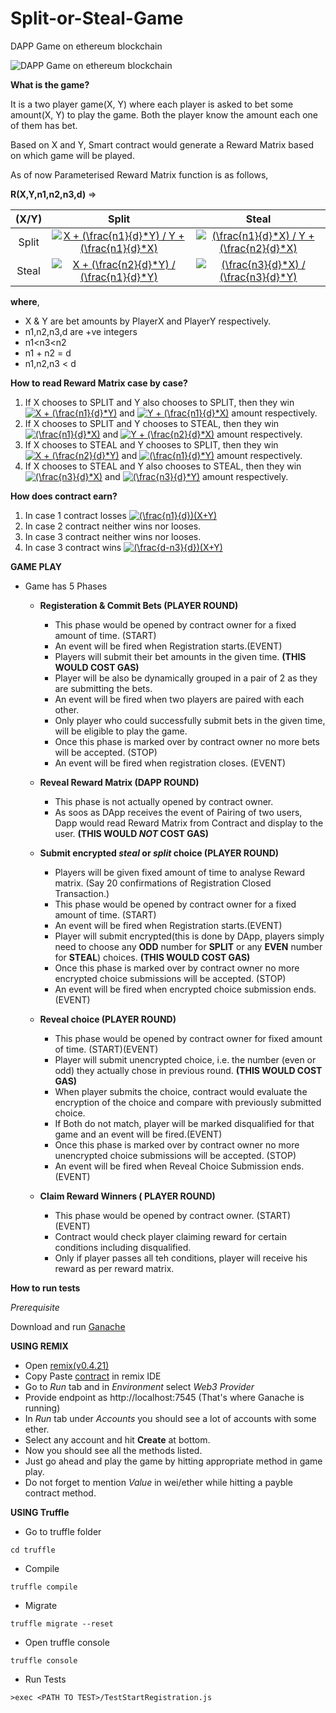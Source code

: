 # Split-or-Steal-Game
DAPP Game on ethereum blockchain

![DAPP Game on ethereum blockchain](https://imgur.com/M9tQP6X.jpg)

**What is the game?**

It is a two player game(X, Y) where each player is asked to bet some amount(X, Y) to play the game.
Both the player know the amount each one of them has bet.

Based on X and Y, Smart contract would generate a Reward Matrix based on which game will be played.

As of now Parameterised Reward Matrix function is as follows,

**R(X,Y,n1,n2,n3,d)** =>

(X/Y)|Split|Steal
:---: | :---: | :---:
Split|<a href="https://www.codecogs.com/eqnedit.php?latex=X&space;&plus;&space;(\frac{n1}{d}*Y)&space;/&space;Y&space;&plus;&space;(\frac{n1}{d}*X)" target="_blank"><img src="https://latex.codecogs.com/png.latex?X&space;&plus;&space;(\frac{n1}{d}*Y)&space;/&space;Y&space;&plus;&space;(\frac{n1}{d}*X)" title="X + (\frac{n1}{d}*Y) / Y + (\frac{n1}{d}*X)" /></a>|<a href="https://www.codecogs.com/eqnedit.php?latex=(\frac{n1}{d}*X)&space;/&space;Y&space;&plus;&space;(\frac{n2}{d}*X)" target="_blank"><img src="https://latex.codecogs.com/png.latex?(\frac{n1}{d}*X)&space;/&space;Y&space;&plus;&space;(\frac{n2}{d}*X)" title="(\frac{n1}{d}*X) / Y + (\frac{n2}{d}*X)" /></a>
Steal|<a href="https://www.codecogs.com/eqnedit.php?latex=X&space;&plus;&space;(\frac{n2}{d}*Y)&space;/&space;(\frac{n1}{d}*Y)" target="_blank"><img src="https://latex.codecogs.com/png.latex?X&space;&plus;&space;(\frac{n2}{d}*Y)&space;/&space;(\frac{n1}{d}*Y)" title="X + (\frac{n2}{d}*Y) / (\frac{n1}{d}*Y)" /></a>|<a href="https://www.codecogs.com/eqnedit.php?latex=(\frac{n3}{d}*X)&space;/&space;(\frac{n3}{d}*Y)" target="_blank"><img src="https://latex.codecogs.com/png.latex?(\frac{n3}{d}*X)&space;/&space;(\frac{n3}{d}*Y)" title="(\frac{n3}{d}*X) / (\frac{n3}{d}*Y)" /></a>

**where**, 
 - X & Y are bet amounts by PlayerX and PlayerY respectively.
 - n1,n2,n3,d are +ve integers
 - n1<n3<n2
 - n1 + n2 = d
 - n1,n2,n3 < d


**How to read Reward Matrix case by case?**

1. If X chooses to SPLIT and Y also chooses to SPLIT, then they win <a href="https://www.codecogs.com/eqnedit.php?latex=X&space;&plus;&space;(\frac{n1}{d}*Y)" target="_blank"><img src="https://latex.codecogs.com/png.latex?X&space;&plus;&space;(\frac{n1}{d}*Y)" title="X + (\frac{n1}{d}*Y)" /></a> and <a href="https://www.codecogs.com/eqnedit.php?latex=Y&space;&plus;&space;(\frac{n1}{d}*X)" target="_blank"><img src="https://latex.codecogs.com/png.latex?Y&space;&plus;&space;(\frac{n1}{d}*X)" title="Y + (\frac{n1}{d}*X)" /></a> amount respectively.
2. If X chooses to SPLIT and Y chooses to STEAL, then they win <a href="https://www.codecogs.com/eqnedit.php?latex=(\frac{n1}{d}*X)" target="_blank"><img src="https://latex.codecogs.com/png.latex?(\frac{n1}{d}*X)" title="(\frac{n1}{d}*X)" /></a> and <a href="https://www.codecogs.com/eqnedit.php?latex=Y&space;&plus;&space;(\frac{n2}{d}*X)" target="_blank"><img src="https://latex.codecogs.com/png.latex?Y&space;&plus;&space;(\frac{n2}{d}*X)" title="Y + (\frac{n2}{d}*X)" /></a> amount respectively.
3. If X chooses to STEAL and Y chooses to SPLIT, then they win <a href="https://www.codecogs.com/eqnedit.php?latex=X&space;&plus;&space;(\frac{n2}{d}*Y)" target="_blank"><img src="https://latex.codecogs.com/png.latex?X&space;&plus;&space;(\frac{n2}{d}*Y)" title="X + (\frac{n2}{d}*Y)" /></a> and <a href="https://www.codecogs.com/eqnedit.php?latex=(\frac{n1}{d}*Y)" target="_blank"><img src="https://latex.codecogs.com/png.latex?(\frac{n1}{d}*Y)" title="(\frac{n1}{d}*Y)" /></a> amount respectively.
4. If X chooses to STEAL and Y also chooses to STEAL, then they win <a href="https://www.codecogs.com/eqnedit.php?latex=(\frac{n3}{d}*X)" target="_blank"><img src="https://latex.codecogs.com/png.latex?(\frac{n3}{d}*X)" title="(\frac{n3}{d}*X)" /></a> and <a href="https://www.codecogs.com/eqnedit.php?latex=(\frac{n3}{d}*Y)" target="_blank"><img src="https://latex.codecogs.com/png.latex?(\frac{n3}{d}*Y)" title="(\frac{n3}{d}*Y)" /></a> amount respectively.


**How does contract earn?**

1. In case 1 contract losses <a href="https://www.codecogs.com/eqnedit.php?latex=(\frac{n1}{d})(X&plus;Y)" target="_blank"><img src="https://latex.codecogs.com/png.latex?(\frac{n1}{d})(X&plus;Y)" title="(\frac{n1}{d})(X+Y)" /></a>
2. In case 2 contract neither wins nor looses.
3. In case 3 contract neither wins nor looses.
4. In case 3 contract wins <a href="https://www.codecogs.com/eqnedit.php?latex=(\frac{d-n3}{d})(X&plus;Y)" target="_blank"><img src="https://latex.codecogs.com/png.latex?(\frac{d-n3}{d})(X&plus;Y)" title="(\frac{d-n3}{d})(X+Y)" /></a>

**GAME PLAY**

- Game has 5 Phases

  - **Registeration & Commit Bets (PLAYER ROUND)**

    - This phase would be opened by contract owner for a fixed amount of time. (START)
    - An event will be fired when Registration starts.(EVENT)
    - Players will submit their bet amounts in the given time. **(THIS WOULD COST GAS)**
    - Player will be also be dynamically grouped in a pair of 2 as they are submitting the bets.
    - An event will be fired when two players are paired with each other.
    - Only player who could successfully submit bets in the given time, will be eligible to play the game.
    - Once this phase is marked over by contract owner no more bets will be accepted. (STOP)
    - An event will be fired when registration closes. (EVENT)

  - **Reveal Reward Matrix (DAPP ROUND)**

    - This phase is not actually opened by contract owner.
    - As soos as DApp receives the event of Pairing of two users, Dapp would read Reward Matrix from Contract and display to the user.  **(THIS WOULD *NOT* COST GAS)**

  - **Submit encrypted *steal* or *split* choice (PLAYER ROUND)**

    - Players will be given fixed amount of time to analyse Reward matrix. (Say 20 confirmations of Registration Closed Transaction.)
    - This phase would be opened by contract owner for a fixed amount of time. (START)
    - An event will be fired when Registration starts.(EVENT)
    - Player will submit encrypted(this is done by DApp, players simply need to choose any **ODD** number for **SPLIT** or any **EVEN** number for **STEAL**) choices. **(THIS WOULD COST GAS)**
    - Once this phase is marked over by contract owner no more encrypted choice submissions will be accepted. (STOP)
    - An event will be fired when encrypted choice submission ends. (EVENT)

  - **Reveal choice  (PLAYER ROUND)**

    - This phase would be opened by contract owner for fixed amount of time. (START)(EVENT) 
    - Player will submit unencrypted choice, i.e. the number (even or odd) they actually chose in previous round. **(THIS WOULD COST GAS)**
    - When player submits the choice, contract would evaluate the encryption of the choice and compare with previously submitted choice.
    - If Both do not match, player will be marked disqualified for that game and an event will be fired.(EVENT)
    - Once this phase is marked over by contract owner no more unencrypted choice submissions will be accepted. (STOP)
    - An event will be fired when Reveal Choice Submission ends. (EVENT)

  - **Claim Reward Winners ( PLAYER ROUND)**

    - This phase would be opened by contract owner. (START)(EVENT)   
    - Contract would check player claiming reward for certain conditions including disqualified.
    - Only if player passes all teh conditions, player will receive his reward as per reward matrix.
    

**How to run tests**

*Prerequisite*

Download and run [Ganache](http://truffleframework.com/ganache/)


**USING REMIX**


 - Open [remix(v0.4.21)](http://remix.ethereum.org/#optimize=false&version=soljson-v0.4.21+commit.dfe3193c.js)
 - Copy Paste [contract](https://github.fkinternal.com/raw/Flipkart/Split-or-Steal-Game/master/truffle/contracts/SplitStealContract.sol?token=AAAIJnbD-c_quCN6andhH_HoMyXFXoYUks5a30O3wA%3D%3D) in remix IDE
 - Go to *Run* tab and in *Environment* select *Web3 Provider*
 - Provide endpoint as http://localhost:7545 (That's where Ganache is running)
 - In *Run* tab under *Accounts* you should see a lot of accounts with some ether.
 - Select any account and hit **Create** at bottom.
 - Now you should see all the methods listed.
 - Just go ahead and play the game by hitting appropriate method in game play.
 - Do not forget to mention *Value* in wei/ether while hitting a payble contract method.
 


**USING Truffle**


 - Go to truffle folder
 ```shell
 cd truffle
 ```
 - Compile
```shell
truffle compile
```
 - Migrate
```shell
truffle migrate --reset
```
 - Open truffle console
```shell
truffle console
```
 - Run Tests
```shell
>exec <PATH TO TEST>/TestStartRegistration.js
```
